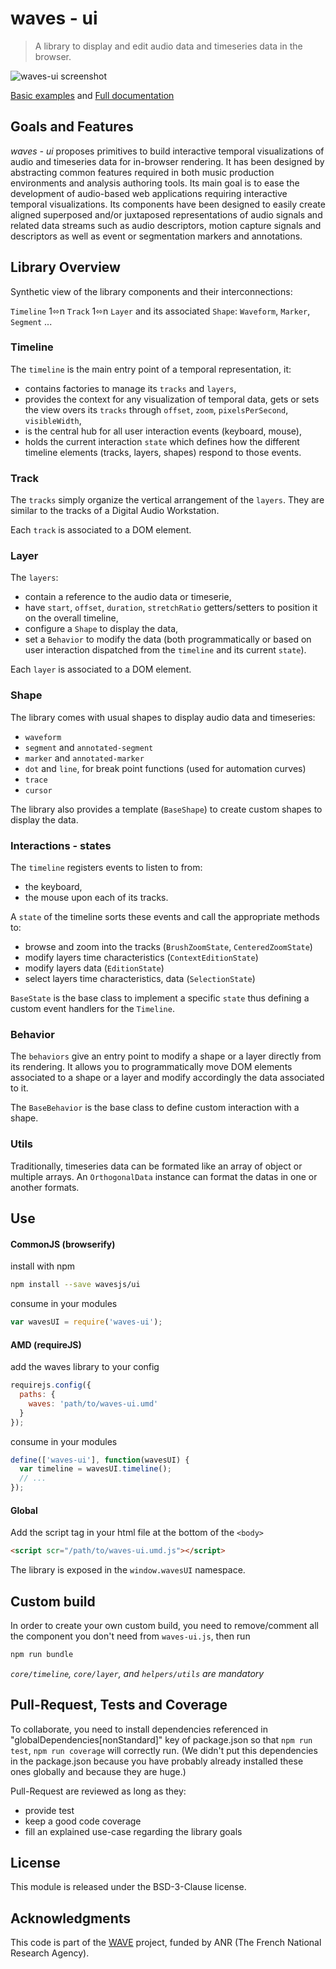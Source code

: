 # waves - ui

> A library to display and edit audio data and timeseries data in the browser.

![waves-ui screenshot](https://raw.githubusercontent.com/wavesjs/ui/master/examples/assets/waves-ui-screenshot.png)

[Basic examples](http://wavesjs.github.io/waves-ui/manual/example.html#examples) and 
[Full documentation](http://wavesjs.github.io/waves-ui/)

## Goals and Features

*waves - ui* proposes primitives to build interactive temporal visualizations of audio and timeseries data for in-browser rendering. 
It has been designed by abstracting common features required in both music production environments and analysis authoring tools. 
Its main goal is to ease the development of audio-based web applications requiring interactive temporal visualizations. 
Its components have been designed to easily create aligned superposed and/or juxtaposed representations of audio signals and related data streams such as audio descriptors, motion capture signals and descriptors as well as event or segmentation markers and annotations.

## Library Overview

Synthetic view of the library components and their interconnections:

`Timeline` 1⬄n `Track` 1⬄n `Layer` and its associated `Shape`: `Waveform`, `Marker`, `Segment` ...

### Timeline

The `timeline` is the main entry point of a temporal representation, it:
- contains factories to manage its `tracks` and `layers`,
- provides the context for any visualization of temporal data, gets or sets the view overs its `tracks` through `offset`, `zoom`, `pixelsPerSecond`, `visibleWidth`,
- is the central hub for all user interaction events (keyboard, mouse),
- holds the current interaction `state` which defines how the different timeline elements (tracks, layers, shapes) respond to those events.

### Track

The `tracks` simply organize the vertical arrangement of the `layers`. They are similar to the tracks of a Digital Audio Workstation. 

Each `track` is associated to a DOM element.

### Layer

The `layers`: 
- contain a reference to the audio data or timeserie, 
- have `start`, `offset`, `duration`, `stretchRatio` getters/setters to position it on the overall timeline,
- configure a `Shape` to display the data, 
- set a `Behavior` to modify the data (both programmatically or based on user interaction dispatched from the `timeline` and its current `state`). 

Each `layer` is associated to a DOM element.

### Shape

The library comes with usual shapes to display audio data and timeseries: 

- `waveform`
- `segment` and `annotated-segment`
- `marker` and `annotated-marker` 
- `dot` and `line`, for break point functions (used for automation curves)
- `trace`
- `cursor` 

The library also provides a template (`BaseShape`) to create custom shapes to display the data.

### Interactions - states

The `timeline` registers events to listen to from: 
- the keyboard,
- the mouse upon each of its tracks. 

A `state` of the timeline sorts these events and call the appropriate methods to:
- browse and zoom into the tracks (`BrushZoomState`, `CenteredZoomState`)
- modify layers time characteristics (`ContextEditionState`)
- modify layers data (`EditionState`)
- select layers time characteristics, data (`SelectionState`)

`BaseState` is the base class to implement a specific `state` thus defining a custom event handlers for the `Timeline`.

### Behavior

The `behaviors` give an entry point to modify a shape or a layer directly from its rendering. It allows you to programmatically move DOM elements associated to a shape or a layer and modify accordingly the data associated to it. 

The `BaseBehavior` is the base class to define custom interaction with a shape.

### Utils

Traditionally, timeseries data can be formated like an array of object or multiple arrays. An `OrthogonalData` instance can format the datas in one or another formats.

## Use

#### CommonJS (browserify)

install with npm

```bash
npm install --save wavesjs/ui
```

consume in your modules

```javascript
var wavesUI = require('waves-ui');
```

#### AMD (requireJS)

add the waves library to your config

```javascript
requirejs.config({
  paths: {
    waves: 'path/to/waves-ui.umd'
  }
});
```

consume in your modules

```javascript
define(['waves-ui'], function(wavesUI) {
  var timeline = wavesUI.timeline();
  // ...
});
```

#### Global

Add the script tag in your html file at the bottom of the `<body>`

```html
<script scr="/path/to/waves-ui.umd.js"></script>
```

The library is exposed in the `window.wavesUI` namespace.


## Custom build

In order to create your own custom build, you need to
remove/comment all the component you don't need from `waves-ui.js`, then run

```bash
npm run bundle
```

_`core/timeline`, `core/layer`, and `helpers/utils` are mandatory_

## Pull-Request, Tests and Coverage

To collaborate, you need to install dependencies referenced in "globalDependencies[nonStandard]" key of package.json so that `npm run test`, `npm run coverage` will correctly run. (We didn't put this dependencies in the package.json because you have probably already installed these ones globally and because they are huge.)

Pull-Request are reviewed as long as they: 
* provide test 
* keep a good code coverage
* fill an explained use-case regarding the library goals

## License

This module is released under the BSD-3-Clause license.

## Acknowledgments

This code is part of the [WAVE](http://wave.ircam.fr) project, funded by ANR (The French National Research Agency).
